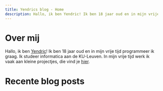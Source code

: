 ```yaml
---
title: Yendrics blog - Home
description: Hallo, ik ben Yendric! Ik ben 18 jaar oud en in mijn vrije tijd programmeer ik graag. Ik studeer informatica aan de KU-Leuven.
---
```


# Over mij

Hallo, ik ben [Yendric](mailto:yendricvanroey@gmail.com)! Ik ben 18 jaar oud en in mijn vrije tijd programmeer ik graag. Ik studeer informatica aan de KU-Leuven. In mijn vrije tijd werk ik vaak aan kleine projectjes, die vind je [hier](/projecten).

# Recente blog posts
